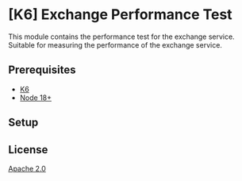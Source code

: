 # [K6] Exchange Performance Test

This module contains the performance test for the exchange service. Suitable for measuring the performance of the
exchange service.

## Prerequisites

- [K6](https://k6.io/docs/getting-started/installation)
- [Node 18+](https://nodejs.org/en/download/)

## Setup

## License

[Apache 2.0](../LICENSE)
